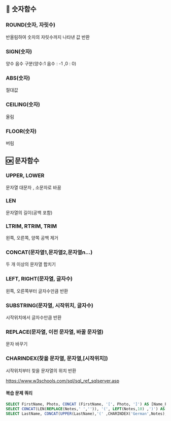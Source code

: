 ## 💯 숫자함수 
### ROUND(숫자, 자릿수) 
반올림하여 숫자의 자릿수까지 나타낸 값 반환

### SIGN(숫자) 
양수 음수 구분(양수:1 음수 : -1 ,0 : 0)

### ABS(숫자) 
절대값

### CEILING(숫자) 
올림

### FLOOR(숫자) 
버림

## 🆗 문자함수 
### UPPER, LOWER 
문자열 대문자 , 소문자로 바꿈

### LEN 
문자열의 길이(공백 포함)  

### LTRIM, RTRIM, TRIM 
왼쪽, 오른쪽, 양쪽 공백 제거

### CONCAT(문자열1,문자열2,문자열n...) 
두 개 이상의 문자열 합치기

### LEFT, RIGHT(문자열, 글자수) 
왼쪽, 오른쪽부터 글자수만큼 반환

### SUBSTRING(문자열, 시작위치, 글자수) 
시작위치에서 글자수만큼 반환

### REPLACE(문자열, 이전 문자열, 바꿀 문자열) 
문자 바꾸기

### CHARINDEX(찾을 문자열, 문자열,[시작위치])
시작위치부터 찾을 문자열의 위치 반환

https://www.w3schools.com/sql/sql_ref_sqlserver.asp

#### 복습 문제 쿼리
```sql
SELECT FirstName, Photo, CONCAT (FirstName, '[', Photo, ']') AS [Name_Photo]  FROM Employees 
SELECT CONCAT(LEN(REPLACE(Notes,' ','')), '(', LEFT(Notes,10) ,')') AS[info], Notes FROM Employees 
SELECT LastName, CONCAT(UPPER(LastName),'(' ,CHARINDEX('German',Notes),')') AS[German],  Notes FROM Employees 

```
